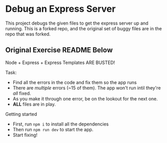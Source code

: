 # Debug an Express Server

This project debugs the given files to get the express server up and running. This is a forked repo, and the original set of buggy files are in the repo that was forked.

## Original Exercise README Below
Node + Express + Express Templates ARE BUSTED!

Task:

* Find all the errors in the code and fix them so the app runs
* There are _multiple_ errors (~15 of them). The app won't run intil they're _all_ fixed.
* As you make it through one error, be on the lookout for the next one.
* __ALL__ files are in play.

Getting started

* First, run `npm i` to install all the dependencies
* Then run `npm run dev` to start the app.
* Start fixing!
